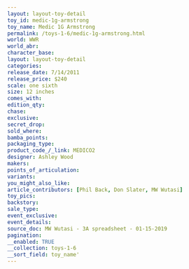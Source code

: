 ```yaml
---
layout: layout-toy-detail 
toy_id: medic-1g-armstrong
toy_name: Medic 1G Armstrong
permalink: /toys-1-6/medic-1g-armstrong.html
world: WWR
world_abr: 
character_base: 
layout: layout-toy-detail
categories: 
release_date: 7/14/2011
release_price: $240 
scale: one sixth
size: 12 inches
comes_with: 
edition_qty: 
chase: 
exclusive: 
secret_drop: 
sold_where: 
bamba_points: 
packaging_type: 
product_code_/_link: MEDICO2
designer: Ashley Wood
makers: 
points_of_articulation: 
variants: 
you_might_also_like: 
article_contributors: [Phil Back, Don Slater, MW Wutasi]
toy_pics: 
backstory: 
sale_type: 
event_exclusive: 
event_details: 
source_doc: MW Wutasi - 3A spreadsheet - 01-15-2019
pagination: 
__enabled: TRUE
__collection: toys-1-6
__sort_field: toy_name'
---
```

